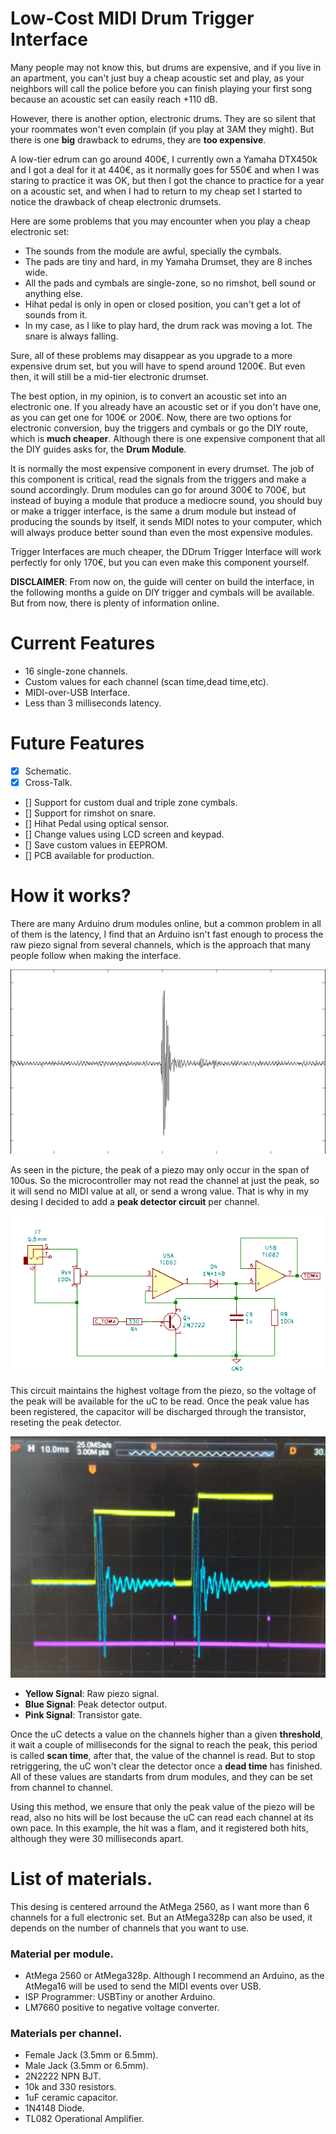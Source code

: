 # Low-Cost MIDI Drum Trigger Interface

Many people may not know this, but drums are expensive, and if you live in an apartment, you can't just buy a cheap acoustic set and play, as your neighbors will call the police before you can finish playing your first song because an acoustic set can easily reach +110 dB.

However, there is another option, electronic drums. They are so silent that your roommates won't even complain (if you play at 3AM they might). But there is one **big** drawback to edrums, they are **too expensive**.

A low-tier edrum can go around 400€, I currently own a Yamaha DTX450k and I got a deal for it at 440€, as it normally goes for 550€ and when I was staring to practice it was OK, but then I got the chance to practice for a year on a acoustic set, and when I had to return to my cheap set I started to notice the drawback of cheap electronic drumsets. 

Here are some problems that you may encounter when you play a cheap electronic set:
- The sounds from the module are awful, specially the cymbals.
- The pads are tiny and hard, in my Yamaha Drumset, they are 8 inches wide.
- All the pads and cymbals are single-zone, so no rimshot, bell sound or anything else.
- Hihat pedal is only in open or closed position, you can't get a lot of sounds from it.
- In my case, as I like to play hard, the drum rack was moving a lot. The snare is always falling.

Sure, all of these problems may disappear as you upgrade to a more expensive drum set, but you will have to spend around 1200€. But even then, it will still be a mid-tier electronic drumset.

The best option, in my opinion, is to convert an acoustic set into an electronic one. If you already have an acoustic set or if you don't have one, as you can get one for 100€ or 200€. Now, there are two options for electronic conversion, buy the triggers and cymbals or go the DIY route, which is **much cheaper**. Although there is one expensive component that all the DIY guides asks for, the **Drum Module**.

It is normally the most expensive component in every drumset. The job of this component is critical, read the signals from the triggers and make a sound accordingly. Drum modules can go for around 300€ to 700€, but instead of buying a module that produce a mediocre sound, you should buy or make a trigger interface, is the same a drum module but instead of producing the sounds by itself, it sends MIDI notes to your computer, which will always produce better sound than even the most expensive modules.

Trigger Interfaces are much cheaper, the DDrum Trigger Interface will work perfectly for only 170€, but you can even make this component yourself.

**DISCLAIMER**: From now on, the guide will center on build the interface, in the following months a guide on DIY trigger and cymbals will be available. But from now, there is plenty of information online.

# Current Features
- 16 single-zone channels.
- Custom values for each channel (scan time,dead time,etc).
- MIDI-over-USB Interface.
- Less than 3 milliseconds latency.

# Future Features
- [x] Schematic. 
- [x] Cross-Talk.
- [] Support for custom dual and triple zone cymbals.
- [] Support for rimshot on snare. 
- [] Hihat Pedal using optical sensor.
- [] Change values using LCD screen and keypad.
- [] Save custom values in EEPROM.
- [] PCB available for production.


# How it works?

There are many Arduino drum modules online, but a common problem in all of them is the latency, I find that an Arduino isn't fast enough to process the raw piezo signal from several channels, which is the approach that many people follow when making the interface. 

![Raw Piezo Signal](Pics/raw_piezo_sginal.png)

As seen in the picture, the peak of a piezo may only occur in the span of 100us. So the microcontroller may not read the channel at just the peak, so it will send no MIDI value at all, or send a wrong value. That is why in my desing I decided to add a **peak detector circuit** per channel.

![Peak Detector Circuit](Pics/peak_detector.png)

This circuit maintains the highest voltage from the piezo, so the voltage of the peak will be available for the uC to be read. Once the peak value has been registered, the capacitor will be discharged through the transistor, reseting the peak detector.

![](Pics/osc_flam.jpg)
- **Yellow Signal**: Raw piezo signal.
- **Blue Signal**: Peak detector output.
- **Pink Signal**: Transistor gate.

Once the uC detects a value on the channels higher than a given **threshold**, it wait a couple of milliseconds for the signal to reach the peak, this period is called **scan time**, after that, the value of the channel is read. But to stop retriggering, the uC won't clear the detector once a **dead time** has finished. All of these values are standarts from drum modules, and they can be set from channel to channel. 

Using this method, we ensure that only the peak value of the piezo will be read, also no hits will be lost because the uC can read each channel at its own pace. In this example, the hit was a flam, and it registered both hits, although they were 30 milliseconds apart.


# List of materials.


This desing is centered arround the AtMega 2560, as I want more than 6 channels for a full electronic set. But an AtMega328p can also be used, it depends on the number of channels that you want to use.

### Material per module.
- AtMega 2560 or AtMega328p. Although I recommend an Arduino, as the AtMega16 will be used to send the MIDI events over USB.
- ISP Programmer: USBTiny or another Arduino.
- LM7660 positive to negative voltage converter. 

### Materials per channel.

- Female Jack (3.5mm or 6.5mm).
- Male Jack (3.5mm or 6.5mm).
- 2N2222 NPN BJT.
- 10k and 330 resistors.
- 1uF ceramic capacitor.
- 1N4148 Diode.
- TL082 Operational Amplifier.

